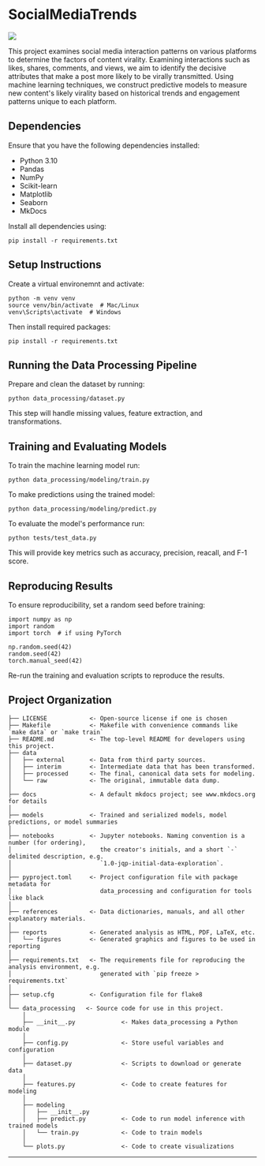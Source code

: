 # SocialMediaTrends

<a target="_blank" href="https://cookiecutter-data-science.drivendata.org/">
    <img src="https://img.shields.io/badge/CCDS-Project%20template-328F97?logo=cookiecutter" />
</a>

This project examines social media interaction patterns on various platforms to determine the factors of content virality. Examining interactions such as likes, shares, comments, and views, we aim to identify the decisive attributes that make a post more likely to be virally transmitted. Using machine learning techniques, we construct predictive models to measure new content's likely virality based on historical trends and engagement patterns unique to each platform.

## Dependencies

Ensure that you have the following dependencies installed: 
- Python 3.10
- Pandas
- NumPy
- Scikit-learn
- Matplotlib
- Seaborn
- MkDocs

Install all dependencies using:

    pip install -r requirements.txt

## Setup Instructions

Create a virtual environemnt and activate:

    python -m venv venv  
    source venv/bin/activate  # Mac/Linux  
    venv\Scripts\activate  # Windows  

Then install required packages:

    pip install -r requirements.txt

## Running the Data Processing Pipeline

Prepare and clean the dataset by running:

    python data_processing/dataset.py
    
This step will handle missing values, feature extraction, and transformations.

## Training and Evaluating Models

To train the machine learning model run:

    python data_processing/modeling/train.py

To make predictions using the trained model:

    python data_processing/modeling/predict.py

To evaluate the model's performance run:

    python tests/test_data.py

This will provide key metrics such as accuracy, precision, reacall, and F-1 score.

## Reproducing Results

To ensure reproducibility, set a random seed before training:

    import numpy as np
    import random
    import torch  # if using PyTorch
    
    np.random.seed(42)
    random.seed(42)
    torch.manual_seed(42)

Re-run the training and evaluation scripts to reproduce the results.

## Project Organization

```
├── LICENSE            <- Open-source license if one is chosen
├── Makefile           <- Makefile with convenience commands like `make data` or `make train`
├── README.md          <- The top-level README for developers using this project.
├── data
│   ├── external       <- Data from third party sources.
│   ├── interim        <- Intermediate data that has been transformed.
│   ├── processed      <- The final, canonical data sets for modeling.
│   └── raw            <- The original, immutable data dump.
│
├── docs               <- A default mkdocs project; see www.mkdocs.org for details
│
├── models             <- Trained and serialized models, model predictions, or model summaries
│
├── notebooks          <- Jupyter notebooks. Naming convention is a number (for ordering),
│                         the creator's initials, and a short `-` delimited description, e.g.
│                         `1.0-jqp-initial-data-exploration`.
│
├── pyproject.toml     <- Project configuration file with package metadata for 
│                         data_processing and configuration for tools like black
│
├── references         <- Data dictionaries, manuals, and all other explanatory materials.
│
├── reports            <- Generated analysis as HTML, PDF, LaTeX, etc.
│   └── figures        <- Generated graphics and figures to be used in reporting
│
├── requirements.txt   <- The requirements file for reproducing the analysis environment, e.g.
│                         generated with `pip freeze > requirements.txt`
│
├── setup.cfg          <- Configuration file for flake8
│
└── data_processing   <- Source code for use in this project.
    │
    ├── __init__.py             <- Makes data_processing a Python module
    │
    ├── config.py               <- Store useful variables and configuration
    │
    ├── dataset.py              <- Scripts to download or generate data
    │
    ├── features.py             <- Code to create features for modeling
    │
    ├── modeling                
    │   ├── __init__.py 
    │   ├── predict.py          <- Code to run model inference with trained models          
    │   └── train.py            <- Code to train models
    │
    └── plots.py                <- Code to create visualizations
```

--------

